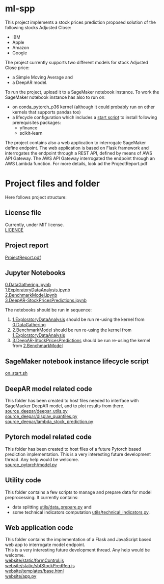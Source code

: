 # ml-spp

This project implements a stock prices prediction proposed solution of the following stocks Adjusted Close:

* IBM
* Apple
* Amazon
* Google

The project currently supports two different models for stock  Adjusted Close price:
* a Simple Moving Average and
* a DeepAR model.



To run the project, upload it to a SageMaker notebook instance.
To work the SageMaker notebook instance has also to run on:
* on conda_pytorch_p36 kernel (although it could probably run on other kernels that supports pandas too)
* a lifecycle configuration which includes a [start script](on_start.sh) to install following prerequisites packages:
    * yfinance
    * scikit-learn  

The project contains also a web application to interrogate SageMaker define endpoint.
The web application is based on Flask framework and interrogates the endpoint through a REST API, defined by means of
AWS API Gateway.
The AWS API Gateway interrogated the endpoint through an AWS Lambda function. For more details, look ad the ProjectReport.pdf


# Project files and folder
Here follows project structure:

## License file
Currently, under MIT license.\
[LICENCE](LICENCE)

## Project report
[ProjectReport.pdf](ProjectReport.pdf)

## Jupyter Notebooks
[0.DataGathering.ipynb](0.DataGathering.ipynb)\
[1.ExploratoryDataAnalysis.ipynb](1.ExploratoryDataAnalysis.ipynb)\
[2.BenchmarkModel.ipynb](2.BenchmarkModel.ipynb)\
[3.DeepAR-StockPricesPredictions.ipynb](3.DeepAR-StockPricesPredictions.ipynb)

The notebooks should be run in sequence:
1. [1.ExploratoryDataAnalysis](1.ExploratoryDataAnalysis.ipynb) should be run re-using the kernel from [0.DataGathering](0.DataGathering.ipynb)
2. [2.BenchmarkModel](2.BenchmarkModel.ipynb) should be run re-using the kernel from [1.ExploratoryDataAnalysis](1.ExploratoryDataAnalysis.ipynb)
3. [3.DeepAR-StockPricesPredictions](3.DeepAR-StockPricesPredictions.ipynb) should be run re-using the kernel from [2.BenchmarkModel](2.BenchmarkModel.ipynb)

## SageMaker notebook instance lifecycle script
[on_start.sh](on_start.sh)

## DeepAR model related code
This folder has been created to host files needed to interface with SageMaeker DeepAR model,
and to plot results from there.\
[source_deepar/deepar_utils.py](source_deepar/deepar_utils.py)\
[source_deepar/display_quantiles.py](source_deepar/display_quantiles.py)\
[source_deepar/lambda_stock_prediction.py](source_deepar/lambda_stock_prediction.py)

## Pytorch model related code
This folder has been created to host files of a future Pytorch based prediction implementation.
This is a very interesting future development thread. Any help would be welcome.\
[source_pytorch/model.py](source_pytorch/model.py)

## Utility code
This folder contains a few scripts to manage and prepare data for model preprocessing.
It currently contains:
* data splitting [utils/data_prepare.py](utils/data_prepare.py) and
* some technical indicators computation [utils/technical_indicators.py](utils/technical_indicators.py).

## Web application code
This folder contains the implementation of a Flask and JavaScript based web app to interrogate model endpoint.\
This is a very interesting future development thread. Any help would be welcome.\
[website/static/formControl.js](website/static/formControl.js)\
[website/static/sbtStockPredReq.js](website/static/sbtStockPredReq.js)\
[website/templates/base.html](website/templates/base.html)\
[website/app.py](website/app.py)


